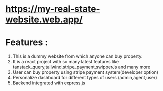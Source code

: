 # https://my-real-state-website.web.app/

# Features : 
1. This is a dummy website from which anyone can buy property.
2. It is a react project with so many latest features like tanstack_query,tailwind,stripe_payment,swipperJs and many more
3. User can buy property using stripe payment system(developer option)
4. Personalize dashboard for different types of users (admin,agent,user)
5. Backend integrated with express.js